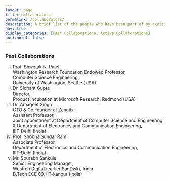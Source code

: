 ```yaml
---
layout: page
title: collaborators
permalink: /collaborators/
description: A brief list of the people who have been part of my exciting research journey so far.
nav: true
display_categories: [Past Collaborations, Active Collaborations]
horizontal: false
---
```


<!-- <h2>Ordered List with Roman Numbers</h2>

<ol type="i">
  <li>Coffee</li>
  <li>Tea</li>
  <li>Milk</li>
</ol>   -->

<h3> Past Collaborations </h3>

<ol type="i">
  <li> Prof. Shwetak N. Patel </li>
  Washington Research Foundation Endowed Professor,<br>
  Computer Science Engineering,<br>
  University of Washington, Seattle (USA)<br>
  <!-- https://homes.cs.washington.edu/~shwetak/ -->
  <li> Dr. Sidhant Gupta </li>
  Director,<br>
  Product Incubation at Microsoft Research, Redmond (USA)<br>
  <!-- https://www.linkedin.com/in/sidhantgupta -->
  <li> Dr. Amarjeet Singh </li>
  CTO & Co-founder at Zenatix <br>
  Assistant Professor, <br>
  Joint appointment at Department of Computer Science and Engineering & Department of Electronics and Communication Engineering,<br>
  IIIT-Delhi (India)<br>
  <!-- http://faculty.iiitd.ac.in/~amarjeet/ -->
  <li> Prof. Shobha Sundar Ram </li>
  Associate Professor, <br>
  Department of Electronics and Communication Engineering, <br>
  IIIT-Delhi (India)<br>
  <!-- https://www.iiitd.ac.in/shobha -->
  <li> Mr. Sourabh Sankule </li>
  Senior Engineering Manager, <br>
  Westren Digital (earlier SanDisk), India <br>
  B.Tech ECE 09, IIT-kanpur (India) <br>
  <!-- https://in.linkedin.com/in/sourabh-sankule-51575418 -->
</ol>
